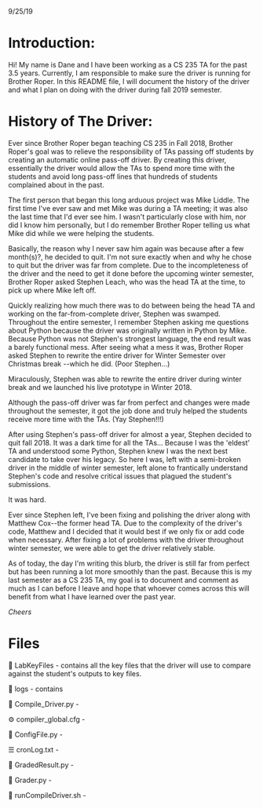 9/25/19

# Introduction: #

Hi! My name is Dane and I have been working as a CS 235 TA for the past 3.5
years. Currently, I am responsible to make sure the driver is running for
Brother Roper. In this README file, I will document the history of the
driver and what I plan on doing with the driver during fall 2019 semester.



# History of The Driver: #

Ever since Brother Roper began teaching CS 235 in Fall 2018, Brother Roper's
goal was to relieve the responsibility of TAs passing off students by creating
an automatic online pass-off driver. By creating this driver, essentially the
driver would allow the TAs to spend more time with the students and avoid long
pass-off lines that hundreds of students complained about in the past.

The first person that began this long arduous project was Mike Liddle.
The first time I've ever saw and met Mike was during a TA meeting; it was also 
the last time that I'd ever see him. I wasn't particularly close with him, nor did I know him personally, but I do remember Brother Roper telling us what Mike did while we
were helping the students.

Basically, the reason why I never saw him again was because after a few 
month(s)?, he decided to quit. I'm not sure exactly when and why he chose
to quit but the driver was far from complete. Due to the incompleteness
of the driver and the need to get it done before the upcoming winter semester, 
Brother Roper asked Stephen Leach, who was the head TA at the time, to pick up where Mike left off.

Quickly realizing how much there was to do between being the head TA and working on the far-from-complete driver, Stephen was swamped. Throughout the entire semester, I remember
Stephen asking me questions about Python because the driver was originally written
in Python by Mike. Because Python was not Stephen's strongest language, the end result was a barely functional mess. After seeing what a mess it was, Brother Roper asked Stephen to rewrite the entire driver for Winter Semester over Christmas break --which he did. (Poor Stephen...)

Miraculously, Stephen was able to rewrite the entire driver during winter
break and we launched his live prototype in Winter 2018. 

Although the pass-off driver was far from perfect and changes were made throughout
the semester, it got the job done and truly helped the students receive more time 
with the TAs. (Yay Stephen!!!)

After using Stephen's pass-off driver for almost a year, Stephen decided to
quit fall 2018. It was a dark time for all the TAs... Because I was the 'eldest' TA
and understood some Python, Stephen knew I was the next best candidate to take over his legacy. So here I was, left with a semi-broken driver in the middle of winter semester, left alone to frantically understand Stephen's code and resolve critical issues that plagued the student's submissions. 

It was hard. 

Ever since Stephen left, I've been fixing and polishing the driver along with 
Matthew Cox--the former head TA. Due to the complexity of the driver's code,
Matthew and I decided that it would best if we only fix or add code when necessary.
After fixing a lot of problems with the driver throughout winter semester, we were
able to get the driver relatively stable.

As of today, the day I'm writing this blurb, the driver is still far from perfect
but has been running a lot more smoothly than the past. Because this is my last
semester as a CS 235 TA, my goal is to document and comment as much as I can before
I leave and hope that whoever comes across this will benefit from what I have
learned over the past year.

*Cheers*



# Files #

📁 LabKeyFiles - contains all the key files that the driver will use to compare
against the student's outputs to key files.

📁 logs - contains 

🐍 Compile_Driver.py - 

⚙ compiler_global.cfg - 

🐍 ConfigFile.py -

☰ cronLog.txt -

🐍 GradedResult.py -

🐍 Grader.py -

🐚 runCompileDriver.sh -
